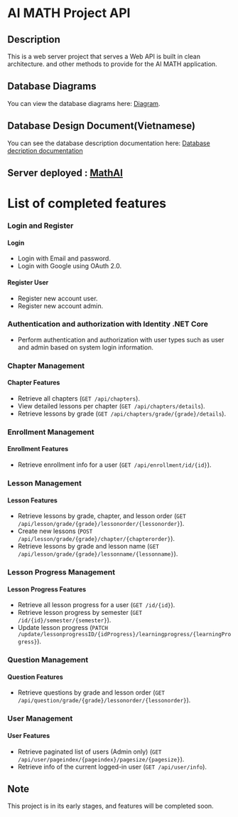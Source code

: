 # AI MATH Project API

## Description
This is a web server project that serves a Web API is built in clean architecture. and other methods to provide for the AI MATH application.


## Database Diagrams
You can view the database diagrams here: [Diagram](https://drive.google.com/file/d/1dCQlsKq4xj6aVVHFX50BjKBlHccZ5VFS/view?usp=sharing).

## Database Design Document(Vietnamese)
You can see the database description documentation here: [Database decription documentation](https://docs.google.com/document/d/1EUYu1MsdauokZdI1mm8KIGOXaniLo3ib/edit)

## Server deployed : [MathAI](https://mathai.id.vn/swagger/index.html)

# List of completed features

### Login and Register
#### Login
+ Login with Email and password.
+ Login with Google using OAuth 2.0.
#### Register User
+ Register new account user.
+ Register new account admin.
### Authentication and authorization with Identity .NET Core

- Perform authentication and authorization with user types such as user and admin based on system login information.

### Chapter Management
#### Chapter Features
+ Retrieve all chapters (`GET /api/chapters`).
+ View detailed lessons per chapter (`GET /api/chapters/details`).
+ Retrieve lessons by grade (`GET /api/chapters/grade/{grade}/details`).

### Enrollment Management
#### Enrollment Features
+ Retrieve enrollment info for a user (`GET /api/enrollment/id/{id}`).

### Lesson Management
#### Lesson Features
+ Retrieve lessons by grade, chapter, and lesson order (`GET /api/lesson/grade/{grade}/lessonorder/{lessonorder}`).
+ Create new lessons (`POST /api/lesson/grade/{grade}/chapter/{chapterorder}`).
+ Retrieve lessons by grade and lesson name (`GET /api/lesson/grade/{grade}/lessonname/{lessonname}`).

### Lesson Progress Management
#### Lesson Progress Features
+ Retrieve all lesson progress for a user (`GET /id/{id}`).
+ Retrieve lesson progress by semester (`GET /id/{id}/semester/{semester}`).
+ Update lesson progress (`PATCH /update/lessonprogressID/{idProgress}/learningprogress/{learningProgress}`).

### Question Management
#### Question Features
+ Retrieve questions by grade and lesson order (`GET /api/question/grade/{grade}/lessonorder/{lessonorder}`).

### User Management
#### User Features
+ Retrieve paginated list of users (Admin only) (`GET /api/user/pageindex/{pageindex}/pagesize/{pagesize}`).
+ Retrieve info of the current logged-in user (`GET /api/user/info`).

## Note
This project is in its early stages, and features will be completed soon.


